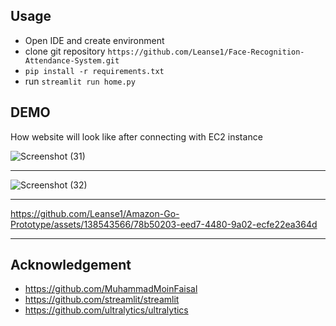 ## Usage

-  Open IDE and create environment
-  clone git repository `https://github.com/Leanse1/Face-Recognition-Attendance-System.git`
-  `pip install -r requirements.txt`
-  run `streamlit run home.py`

  
## DEMO

How website will look like after connecting with EC2 instance

![Screenshot (31)](https://github.com/Leanse1/Face-Recognition-Attendance-System/assets/138543566/ebdec840-05b2-49e6-baa4-5e28ef9ac2c9)

------

![Screenshot (32)](https://github.com/Leanse1/Face-Recognition-Attendance-System/assets/138543566/52316e0c-7170-47bd-a7e7-2690b2470206)


-----

https://github.com/Leanse1/Amazon-Go-Prototype/assets/138543566/78b50203-eed7-4480-9a02-ecfe22ea364d

-----


## Acknowledgement
- https://github.com/MuhammadMoinFaisal
- https://github.com/streamlit/streamlit
- https://github.com/ultralytics/ultralytics
